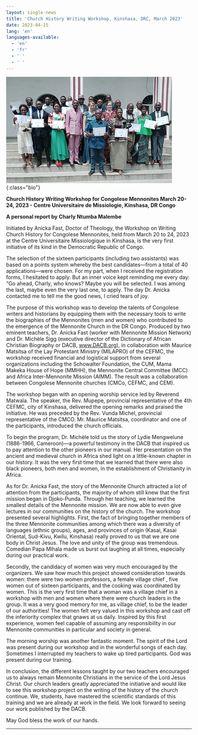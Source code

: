 ```yaml
---
layout: single-news
title: 'Church History Writing Workshop, Kinshasa, DRC, March 2023'
date: 2023-04-15
lang: 'en'
languages-available:
  - 'en'
  - 'fr'
  - ' '
  - ' '
---
```


![Church History Workshop 2023](/images/news/drc2023-workshop.jpg){:class="bio"}


**Church History Writing Workshop for Congolese Mennonites March 20-24, 2023 - Centre Universitaire de Missiologie, Kinshasa, DR Congo**

**A personal report by Charly Ntumba Malembe**

Initiated by Anicka Fast, Doctor of Theology, the Workshop on Writing Church History for Congolese Mennonites, held from March 20 to 24, 2023 at the Centre Universitaire Missiologique in Kinshasa, is the very first initiative of its kind in the Democratic Republic of Congo.

The selection of the sixteen participants (including two assistants) was based on a points system whereby the best candidates—from a total of 40 applications—were chosen. For my part, when I received the registration forms, I hesitated to apply. But an inner voice kept reminding me every day: “Go ahead, Charly, who knows? Maybe you will be selected. I was among the last, maybe even the very last one, to apply. The day Dr. Anicka contacted me to tell me the good news, I cried tears of joy.

The purpose of this workshop was to develop the talents of Congolese writers and historians by equipping them with the necessary tools to write the biographies of the Mennonites (men and women) who contributed to the emergence of the Mennonite Church in the DR Congo. Produced by two eminent teachers, Dr. Anicka Fast (worker with Mennonite Mission Network) and Dr. Michèle Sigg (executive director of the Dictionary of African Christian Biography or DACB, www.DACB.org), in collaboration with Maurice Matsitsa of the Lay Protestant Ministry (MILAPRO) of the CEFMC, the workshop received financial and logistical support from several organizations including the Schowalter Foundation, the CUM, Mama Makeka House of Hope (MMHH), the Mennonite Central Committee (MCC) and Africa Inter-Mennonite Mission (AIMM). The result was a collaboration between Congolese Mennonite churches (CMCo, CEFMC, and CEM).

The workshop began with an opening worship service led by Reverend Matwala. The speaker, the Rev. Mupepe, provincial representative of the 4th CEFMC, city of Kinshasa, delivered the opening remarks and praised the initiative. He was preceded by the Rev. Vunda Michel, provincial representative of the CMCO. Mr. Maurice Matsitsa, coordinator and one of the participants, introduced the church officials.

To begin the program, Dr. Michèle told us the story of Lydie Mengwelune (1886-1966, Cameroon)—a powerful testimony in the DACB that inspired us to pay attention to the other pioneers in our manual. Her presentation on the ancient and medieval church in Africa shed light on a little-known chapter in our history. It was the very first time that we learned that there were also black pioneers, both men and women, in the establishment of Christianity in Africa.

As for Dr. Anicka Fast, the story of the Mennonite Church attracted a lot of attention from the participants, the majority of whom still knew that the first mission began in Djoko-Punda. Through her teaching, we learned the smallest details of the Mennonite mission. We are now able to even give lectures in our communities on the history of the church.
The workshop presented several highlights. First, the fact of bringing together members of the three Mennonite communities among which there was a diversity of languages (ethnic groups), ages, and provinces of origin (Kasai, Kasai Oriental, Sud-Kivu, Kwilu, Kinshasa) really proved to us that we are one body in Christ Jesus. The love and unity of the group was tremendous. Comedian Papa Mihala made us burst out laughing at all times, especially during our practical work.

Secondly, the candidacy of women was very much encouraged by the organizers. We saw how much this project showed consideration towards women: there were two women professors, a female village chief , five women out of sixteen participants, and the cooking was coordinated by women. This is the very first time that a woman was a village chief in a workshop with men and women where there were church leaders in the group. It was a very good memory for me, as village chief, to be the leader of our authorities! The women felt very valued in this workshop and cast off the inferiority complex that gnaws at us daily. Inspired by this first experience, women feel capable of assuming any responsibility in our Mennonite communities in particular and society in general.

The morning worship was another fantastic moment. The spirit of the Lord was present during our workshop and in the wonderful songs of each day. Sometimes I interrupted my teachers to wake up tired participants. God was present during our training.

In conclusion, the different lessons taught by our two teachers encouraged us to always remain Mennonite Christians in the service of the Lord Jesus Christ. Our church leaders greatly appreciated the initiative and would like to see this workshop project on the writing of the history of the church continue. We, students, have mastered the scientific standards of this training and we are already at work in the field. We look forward to seeing our work published by the DACB.

May God bless the work of our hands.

---
